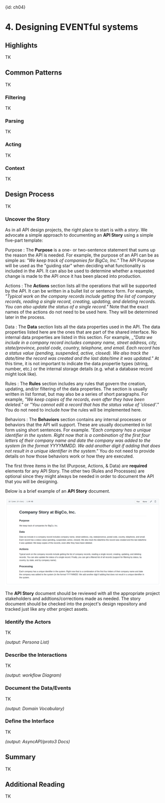 {id: ch04}
# 4. Designing EVENTful systems 

<!-- 
 Mike
 (20 pgs)
-->

## Highlights
TK

## Common Patterns
TK

### Filtering
TK

### Parsing
TK

### Acting
TK

### Context
TK

## Design Process
TK

### Uncover the Story 
As in all API design projects, the right place to start is with a *story*. We advocate a simple approach to documenting an **API Story** using a simple five-part template:

Purpose
: The **Purpose** is a one- or two-sentence statement that sums up the reason the API is needed. For example, the purpose of an API can be as simple as: *"We keep track of companies for BigCo, Inc."* The API Purpose will be used as the "guiding star" when deciding what functionality is included in the API. It can also be used to determine whether a requested change is made to the API once it has been placed into production.

Actions
: The **Actions** section lists all the operations that will be supported by the API. It can be written in a bullet list or sentence form. For example, *"Typical work on the company records include getting the list of company records, reading a single record, creating, updating, and deleting records. You can also update the status of a single record."* Note that the exact names of the actions do not need to be used here. They will be determined later in the process.

Data
: The **Data** section lists all the data properties used in the API. The data properties listed here are the ones that are part of the shared interface. No internal data properties are listed in this section. For example, _*"Data we include in a company record includes company name, street address, city, state/province, postal code, country, telephone, and email. Each record has a status value (pending, suspended, active, closed). We also track the date/time the record was created and the last date/time it was updated."* At this time, it is not important to indicate the data propertie types (string, number, etc.) or the internal storage details (e.g. what a database record might look like). 

Rules
: The **Rules** section includes any rules that govern the creation, updating, and/or filtering of the data properties. The section is usually written in list format, but may also be a series of short paragraphs. For example, *"We keep copies of the records, even after they have been deleted."* or *"You cannot edit a record that has the status value of 'closed'."* You do not need to include *how* the rules will be implemented here.

Behaviors
: The **Behaviors** section contains any internal processes or behaviors that the API will support. These are usually documented in list form using short sentences. For example. *"Each company has a unique identifier in the system. Right now that is a combination of the first four letters of their company name and date the company was added to the system (in the format YYYYMMDD. We add another digit if adding that does not result in a unique identifier in the system."* You do not need to provide details on how those behaviors work or how they are executed.

The first three items in the list (Purpose, Actions, & Data) are **required** elements for any API Story. The other two (Rules and Processes) are optional since they might always be needed in order to document the API that you will be designing.

Below is a brief example of an **API Story** document.

![Example API Story](resources/company-story.png)

The **API Story** document should be reviewed with all the appropriate project stakeholders and addtions/corrections made as needed. The story document should be checked into the project's design repository and tracked just like any other project assets.

### Identify the Actors 
TK

*(output: Persona List)*

### Describe the Interactions 
TK

*(output: workflow Diagram)*

### Document the Data/Events 
TK

*(output: Domain Vocabulary)*

### Define the Interface 
TK

*(output: AsyncAPI/proto3 Docs)*

## Summary
TK

## Additional Reading 
TK


